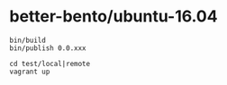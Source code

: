 # better-bento/ubuntu-16.04

```
bin/build
bin/publish 0.0.xxx
```

```
cd test/local|remote
vagrant up
```
